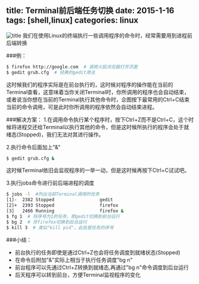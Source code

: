 title: Terminal前后端任务切换
date: 2015-1-16
tags: [shell,linux]
categories: linux
---
![title](/img/title/linux.jpg)
我们在使用Linux的终端执行一些调用程序的命令时，经常需要用到进程前后端转换

###例：

```Bash
$ firefox http://google.com  # 调用火狐浏览器打开页面
$ gedit grub.cfg  # 经典的gedit用法
```

这时候我们的程序实际是在前台执行的，这时候对程序的操作能在当前的Terminal查看，这意味着当你关闭Terminal时，你所调用的程序也会自动结束，或者说当你想在当前的Terminal执行其他命令时，企图按下最常用的Ctrl+C结束当前的命令调用，可是此时你所调用的程序依然会自动结束进程。

<!--more-->

###解决方案：
1.在调用命令执行某个程序时，按下Ctrl+Z而不是Ctrl+C，这个时候将进程交还给Terminal以执行其他的命令，但是这时候所执行的程序会处于就绪态(Stopped)，我们无法对其进行操作。

2.执行命令后面加上"&"

```Bash
$ gedit grub.cfg &
```
这时候Terminal依旧会监视程序的一举一动，但是这时候再按下Ctrl+C试试吧。

3.执行jobs命令进行前后端进程的调度

```Bash
$ jobs -l  #列出当前Terminal调用的任务
[1]-  2382 Stopped                 gedit
[2]+  2393 Stopped                 firefox
[3]   2466 Running                 firefox &
$ fg 1  # 将序号为1的任务，即gedit切换到前台运行
$ bg 2  # 将firefox切换到后台运行
$ kill 3  # 类似"kill pid"，此处是任务的序号
```

###小结：
+ 前台执行的任务即使是通过Ctrl+Z也会将任务调度到就绪状态(Stopped)
+ 在命令后附加"&"实际上相当于执行任务调度"bg n"
+ 前台程序可以先通过Ctrl+Z转换到就绪态,再通过"bg n"命令调度到后台运行
+ 后天程序可以转到前台，方便Terminal监视程序的变化